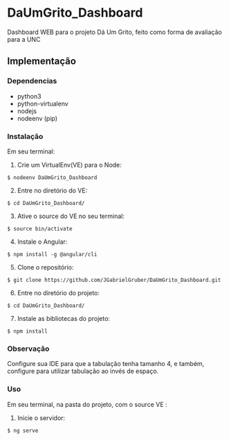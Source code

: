 # DaUmGrito_Dashboard
Dashboard WEB para o projeto Dá Um Grito, feito como forma de avaliação para a UNC

## Implementação

### Dependencias

* python3
* python-virtualenv
* nodejs
* nodeenv (pip)

### Instalação
Em seu terminal:
1. Crie um VirtualEnv(VE) para o Node:
```
$ nodeenv DaUmGrito_Dashboard
```
2. Entre no diretório do VE:
```
$ cd DaUmGrito_Dashboard/
```
3. Ative o source do VE no seu terminal:
```
$ source bin/activate
```
4. Instale o Angular:
```
$ npm install -g @angular/cli
```
5. Clone o repositório:
```
$ git clone https://github.com/JGabrielGruber/DaUmGrito_Dashboard.git
```
6. Entre no diretório do projeto:
```
$ cd DaUmGrito_Dashboard/
```
7. Instale as bibliotecas do projeto:
```
$ npm install
```

### Observação
Configure sua IDE para que a tabulação tenha tamanho 4, e também, configure para utilizar tabulação ao invés de espaço.

### Uso
Em seu terminal, na pasta do projeto, com o source VE :

1. Inicie o servidor:
```
$ ng serve
```
